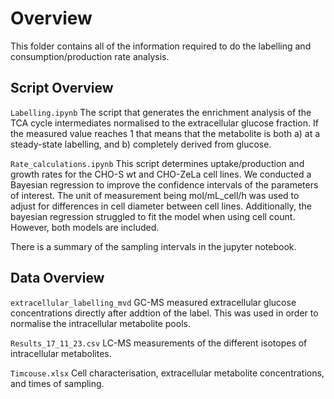 # Overview
This folder contains all of the information required to do the labelling and consumption/production rate analysis.

## Script Overview

`Labelling.ipynb`
The script that generates the enrichment analysis of the TCA cycle intermediates normalised to 
the extracellular glucose fraction. If the measured value reaches 1 that means that the metabolite
is both a) at a steady-state labelling, and b) completely derived from glucose. 

`Rate_calculations.ipynb`
This script determines uptake/production and growth rates for the CHO-S wt and CHO-ZeLa cell lines. 
We conducted a Bayesian regression to improve the confidence intervals of the parameters of interest. 
The unit of measurement being mol/mL_cell/h was used to adjust for differences in cell diameter between cell lines. Additionally, the bayesian regression struggled to fit the model when using cell count. However, both models are included.

There is a summary of the sampling intervals in the jupyter notebook.

## Data Overview

`extracellular_labelling_mvd`
GC-MS measured extracellular glucose concentrations directly after addtion of the label. This was 
used in order to normalise the intracellular metabolite pools.

`Results_17_11_23.csv`
LC-MS measurements of the different isotopes of intracellular metabolites.

`Timcouse.xlsx`
Cell characterisation, extracellular metabolite concentrations, and times of sampling.